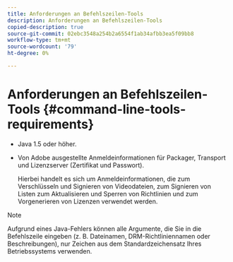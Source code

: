```yaml
---
title: Anforderungen an Befehlszeilen-Tools
description: Anforderungen an Befehlszeilen-Tools
copied-description: true
source-git-commit: 02ebc3548a254b2a6554f1ab34afbb3ea5f09bb8
workflow-type: tm+mt
source-wordcount: '79'
ht-degree: 0%

---
```


# Anforderungen an Befehlszeilen-Tools {#command-line-tools-requirements}

* Java 1.5 oder höher.
* Von Adobe ausgestellte Anmeldeinformationen für Packager, Transport und Lizenzserver (Zertifikat und Passwort).

  Hierbei handelt es sich um Anmeldeinformationen, die zum Verschlüsseln und Signieren von Videodateien, zum Signieren von Listen zum Aktualisieren und Sperren von Richtlinien und zum Vorgenerieren von Lizenzen verwendet werden.

>[!NOTE]
>
>Aufgrund eines Java-Fehlers können alle Argumente, die Sie in die Befehlszeile eingeben (z. B. Dateinamen, DRM-Richtliniennamen oder Beschreibungen), nur Zeichen aus dem Standardzeichensatz Ihres Betriebssystems verwenden.
